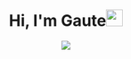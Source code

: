 
<h1 align="center">Hi, I'm Gaute<img src="https://media.giphy.com/media/hvRJCLFzcasrR4ia7z/giphy.gif" width="30"></h1>
<p align="center">
  <a href="https://github.com/DenverCoder1/readme-typing-svg"><img src="https://readme-typing-svg.herokuapp.com?lines=Full+Stack+Developer;Code%20|%20Design%20|%20Innovate%20|%20Experiment;React%20|%20Svelte%20|%20Tailwind%20Enthusiast;Always%20learning%20new%20things&center=true&width=500&height=50"></a>
</p>




